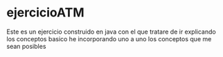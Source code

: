 # ejercicioATM
Este es un ejercicio construido en java con el que tratare de ir explicando los conceptos basico he incorporando uno a uno los conceptos que me sean posibles

